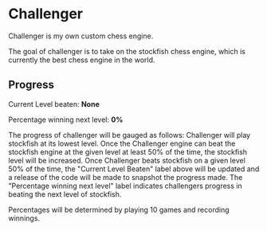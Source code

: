 # Challenger

Challenger is my own custom chess engine.

The goal of challenger is to take on the stockfish chess engine, which is currently the best chess engine in the world.

## Progress

Current Level beaten: **None**

Percentage winning next level: **0%**
 
The progress of challenger will be gauged as follows: Challenger will play stockfish at its lowest level. Once the Challenger engine can beat the stockfish engine at the given level at least 50% of the time, the stockfish level will be increased. 
Once Challenger beats stockfish on a given level 50% of the time, the "Current Level Beaten" label above will be updated and a release of the code will be made to snapshot the progress made.
The "Percentage winning next level" label indicates challengers progress in beating the next level of stockfish.

Percentages will be determined by playing 10 games and recording winnings.

